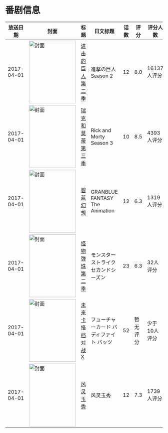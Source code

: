 # 番剧信息

|放送日期|封面|标题|日文标题|话数|评分|评分人数|
|---|---|---|---|---|---|---|
|2017-04-01|<img src="//lain.bgm.tv/pic/cover/c/0e/ca/212293_J3Bv5.jpg" alt="封面" style="width:150px;height:200px;object-fit:cover;">|[进击的巨人 第二季](https://bangumi.tv/subject/118335)|進撃の巨人 Season 2|12|8.0|16137人评分|
|2017-04-01|<img src="//lain.bgm.tv/pic/cover/c/c0/a7/146457_G7nNG.jpg" alt="封面" style="width:150px;height:200px;object-fit:cover;">|[瑞克和莫蒂 第三季](https://bangumi.tv/subject/146457)|Rick and Morty Season 3|10|8.5|4393人评分|
|2017-04-01|<img src="//lain.bgm.tv/pic/cover/c/26/fe/146732_8PnIj.jpg" alt="封面" style="width:150px;height:200px;object-fit:cover;">|[碧蓝幻想](https://bangumi.tv/subject/146732)|GRANBLUE FANTASY The Animation|12|6.3|1319人评分|
|2017-04-01|<img src="//lain.bgm.tv/pic/cover/c/ca/1b/205015_Xjo3A.jpg" alt="封面" style="width:150px;height:200px;object-fit:cover;">|[怪物弹珠 第二季](https://bangumi.tv/subject/205015)|モンスターストライク セカンドシーズン|23|6.3|32人评分|
|2017-04-01|<img src="//lain.bgm.tv/pic/cover/c/39/9d/207698_6N47T.jpg" alt="封面" style="width:150px;height:200px;object-fit:cover;">|[未来卡搭档对战X](https://bangumi.tv/subject/207698)|フューチャーカード バディファイト バッツ|52|暂无评分|少于10人评分|
|2017-04-01|<img src="//lain.bgm.tv/pic/cover/c/f9/43/212333_4kB5H.jpg" alt="封面" style="width:150px;height:200px;object-fit:cover;">|[风灵玉秀](https://bangumi.tv/subject/212333)|风灵玉秀|12|7.3|1739人评分|
